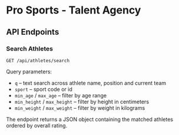 # Pro Sports - Talent Agency

## API Endpoints

### Search Athletes
`GET /api/athletes/search`

Query parameters:
- `q` – text search across athlete name, position and current team
- `sport` – sport code or id
- `min_age` / `max_age` – filter by age range
- `min_height` / `max_height` – filter by height in centimeters
- `min_weight` / `max_weight` – filter by weight in kilograms

The endpoint returns a JSON object containing the matched athletes ordered by overall rating.
